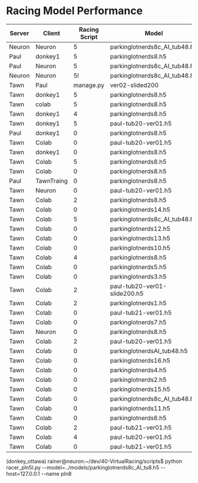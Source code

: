 # Racing Model Performance

| Server | Client |Racing Script  | Model                         | no laps | fastest time | ping(ms) |
|--------|--------|---------------|-------------------------------|---------|--------------|----------|
| Neuron   | Neuron | 5             | parkinglotnerds8c_AI_tub48.h5  | 10+       | 17.88        | 0.06      |
| Paul   | donkey1| 5              | parkinglotnerds8.h5           | 13+      | 17.92        | 75       |
| Paul   | Neuron | 5             | parkinglotnerds8c_AI_tub48.h5  | 8       | 17.95        | 75      |
| Neuron   | Neuron | 5l             | parkinglotnerds8c_AI_tub48.h5  | 10       | 18.20        | 0.06      |
| Tawn   | Paul   | manage.py      | ver02-slided200           | 3       | 18.26        | 80       |
| Tawn   | donkey1| 5              | parkinglotnerds8.h5           | 21      | 18.34        | 80       |
| Tawn   | colab  | 5              | parkinglotnerds8.h5           | 10      | 18.54        | 160       |
| Tawn   | donkey1| 4              | parkinglotnerds8.h5           | 3       | 18.60        | 80       |
| Tawn   | donkey1| 5              | paul-tub20-ver01.h5           | 4       | 18.78        | 80      |
| Paul   | donkey1| 0              | parkinglotnerds8.h5           | 10+      | 19.06        | 75       |
| Tawn   | Colab  | 0              | paul-tub20-ver01.h5           | 6       | 19.32        | 160      |
| Tawn   | donkey1| 0              | parkinglotnerds8.h5           | 13      | 19.46        | 80       |
| Tawn   | Colab  | 5              | parkinglotnerds8.h5           | 10      | 19.50        | 160       |
| Tawn   | Colab  | 0              | parkinglotnerds8.h5           | 7+      | 19.66        | 160      |
| Paul   | TawnTraing  | 0              | parkinglotnerds8.h5           | 10+      | 19.73        | 85      |
| Tawn   | Neuron | 0              | paul-tub20-ver01.h5           | 2       | 19.80        | 220      |
| Tawn   | Colab  | 2              | parkinglotnerds8.h5           | 3       | 19.86        | 160      |
| Tawn   | Colab  | 0              | parkinglotnerds14.h5          | 2       | 19.78        | 160      |
| Tawn   | Colab  | 5             | parkinglotnerds8c_AI_tub48.h5  | 3       | 19.98        | 160      |
| Tawn   | Colab  | 0              | parkinglotnerds12.h5          | 6       | 20.10        | 160      |
| Tawn   | Colab  | 0              | parkinglotnerds13.h5          | 2       | 20.36        | 160      |
| Tawn   | Colab  | 0              | parkinglotnerds10.h5          | 2       | 20.74        | 220      |
| Tawn   | Colab  | 4              | parkinglotnerds8.h5           | 3       | 20.80        | 220      |
| Tawn   | Colab  | 0              | parkinglotnerds5.h5           | 3       | 20.90        | 220      |
| Tawn   | Colab  | 0              | parkinglotnerds3.h5           | 2       | 21.88        | 220      |
| Tawn   | Colab  | 2              | paul-tub20-ver01-slide200.h5  | 1       | 21.76        | 220      |
| Tawn   | Colab  | 2              | parkinglotnerds1.h5           | 3       | 22.04        | 220      |
| Tawn   | Colab  | 0              | paul-tub21-ver01.h5           | 1       | 22.94        | 220      |
| Tawn   | Colab  | 0              | parkinglotnerds7.h5           | 1       | 24.10        | 220      |
| Tawn   | Neuron | 0              | parkinglotnerds8.h5           | 2       | 24.30        | 0.05     |
| Tawn   | Colab  | 2              | paul-tub20-ver01.h5           | 1       | 24.94        | 220      |
| Tawn   | Colab  | 0              | parkinglotnerdsAI_tub48.h5    | 1       | 24.72        | 220      |
| Tawn   | Colab  | 0              | parkinglotnerds16.h5          | 2       | 23.00        | 220      |
| Tawn   | Colab  | 0              | parkinglotnerds4.h5           | 1       | 24.82        | 220      |
| Tawn   | Colab  | 0              | parkinglotnerds2.h5           | 1       | 25.20        | 220      |
| Tawn   | Colab  | 0              | parkinglotnerds15.h5          | 2+      | 35.72        | 220      |
| Tawn   | Colab  | 0              | parkinglotnerds8c_AI_tub48.h5 | 0       | DQ           | 220      |
| Tawn   | Colab  | 0              | parkinglotnerds11.h5          | DQ      |              | 220      |
| Tawn   | Colab  | 0              | parkinglotnerds6.h5           | DQ      |              | 220      |
| Tawn   | Colab  | 2              | paul-tub21-ver01.h5           | DQ      |              | 220      |
| Tawn   | Colab  | 4              | paul-tub20-ver01.h5           | DQ      |              | 220      |
| Tawn   | Colab  | 0              | paul-tub21-ver01.h5           | DQ      |              | 220      |

(donkey_ottawa) rainer@neuron:~/dev/40-VirtualRacing/scripts$ python racer_pln5l.py --model=../models/parkinglotnerds8c_AI_tu8.h5 --host=127.0.0.1 --name pln8
